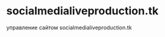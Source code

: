 socialmedialiveproduction.tk
============================
управление сайтом socialmedialiveproduction.tk
